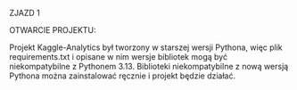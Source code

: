 ZJAZD 1

OTWARCIE PROJEKTU:

Projekt Kaggle-Analytics był tworzony w starszej wersji Pythona, więc plik requirements.txt i opisane w nim wersje bibliotek mogą być niekompatybilne z Pythonem 3.13. Biblioteki niekompatybilne z nową wersją Pythona można zainstalować ręcznie i projekt będzie działać.
